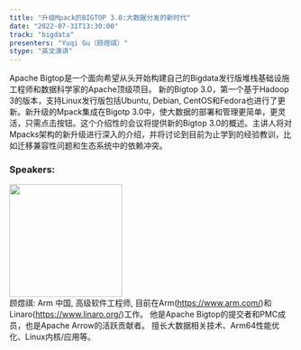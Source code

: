 ```yaml
---
title: "升级Mpack的BIGTOP 3.0:大数据分发的新时代"
date: "2022-07-31T13:30:00"
track: "bigdata"
presenters: "Yuqi Gu（顾煜祺）"
stype: "英文演讲"
---
```

Apache Bigtop是一个面向希望从头开始构建自己的Bigdata发行版堆栈基础设施工程师和数据科学家的Apache顶级项目。
新的Bigtop 3.0，第一个基于Hadoop 3的版本，支持Linux发行版包括Ubuntu, Debian, CentOS和Fedora也进行了更新。新升级的Mpack集成在Bigotp 3.0中，使大数据的部署和管理更简单，更灵活，只需点击按钮。这个介绍性的会议将提供新的Bigtop 3.0的概述。主讲人将对Mpacks架构的新升级进行深入的介绍，并将讨论到目前为止学到的经验教训，比如迁移兼容性问题和生态系统中的依赖冲突。
 ### Speakers: 
 <img src="images/speaker/1036.png" width="200" /><br>顾煜祺: Arm 中国, 高级软件工程师, 目前在Arm(https://www.arm.com/)和Linaro(https://www.linaro.org/)工作。
他是Apache Bigtop的提交者和PMC成员，也是Apache Arrow的活跃贡献者。
擅长大数据相关技术、Arm64性能优化、Linux内核/应用等。

 